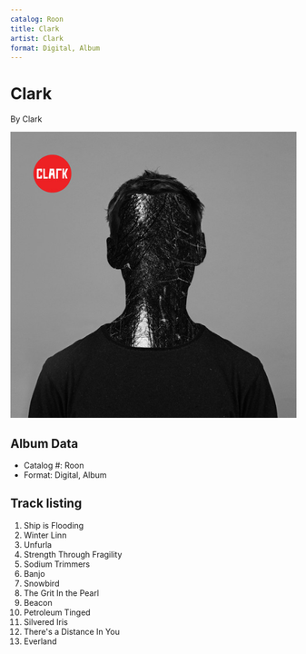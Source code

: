 ```yaml
---
catalog: Roon
title: Clark
artist: Clark
format: Digital, Album
---
```


# Clark

By Clark

![](../../assets/albumcovers/Clark-Clark.png)

## Album Data

- Catalog #: Roon
- Format: Digital, Album


## Track listing


1. Ship is Flooding
2. Winter Linn
3. Unfurla
4. Strength Through Fragility
5. Sodium Trimmers
6. Banjo
7. Snowbird
8. The Grit In the Pearl
9. Beacon
10. Petroleum Tinged
11. Silvered Iris
12. There's a Distance In You
13. Everland

